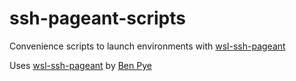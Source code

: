 # ssh-pageant-scripts
Convenience scripts to launch environments with [wsl-ssh-pageant](https://github.com/benpye/wsl-ssh-pageant/)

Uses [wsl-ssh-pageant](https://github.com/benpye/wsl-ssh-pageant/) by [Ben Pye](https://github.com/benpye)
